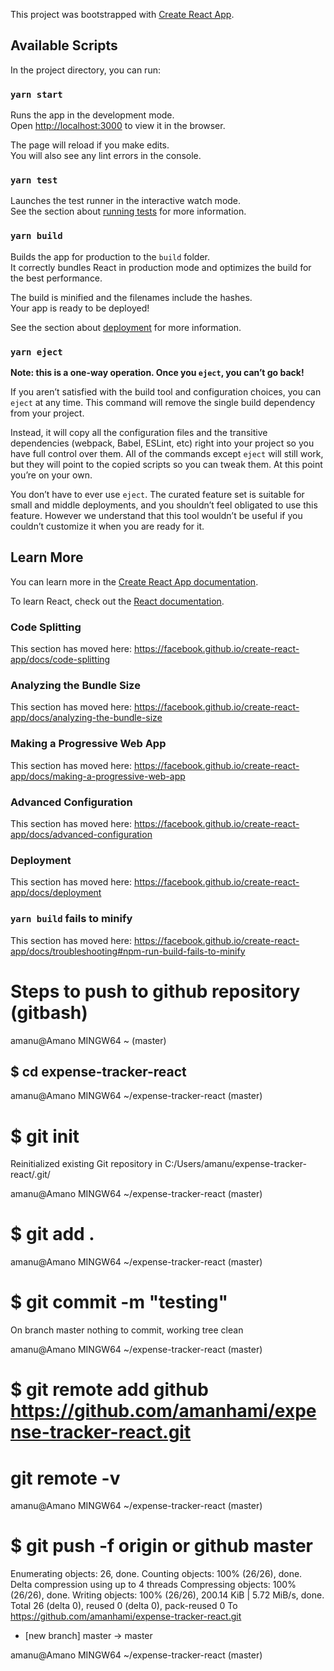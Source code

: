 This project was bootstrapped with [Create React App](https://github.com/facebook/create-react-app).

## Available Scripts

In the project directory, you can run:

### `yarn start`

Runs the app in the development mode.<br />
Open [http://localhost:3000](http://localhost:3000) to view it in the browser.

The page will reload if you make edits.<br />
You will also see any lint errors in the console.

### `yarn test`

Launches the test runner in the interactive watch mode.<br />
See the section about [running tests](https://facebook.github.io/create-react-app/docs/running-tests) for more information.

### `yarn build`

Builds the app for production to the `build` folder.<br />
It correctly bundles React in production mode and optimizes the build for the best performance.

The build is minified and the filenames include the hashes.<br />
Your app is ready to be deployed!

See the section about [deployment](https://facebook.github.io/create-react-app/docs/deployment) for more information.

### `yarn eject`

**Note: this is a one-way operation. Once you `eject`, you can’t go back!**

If you aren’t satisfied with the build tool and configuration choices, you can `eject` at any time. This command will remove the single build dependency from your project.

Instead, it will copy all the configuration files and the transitive dependencies (webpack, Babel, ESLint, etc) right into your project so you have full control over them. All of the commands except `eject` will still work, but they will point to the copied scripts so you can tweak them. At this point you’re on your own.

You don’t have to ever use `eject`. The curated feature set is suitable for small and middle deployments, and you shouldn’t feel obligated to use this feature. However we understand that this tool wouldn’t be useful if you couldn’t customize it when you are ready for it.

## Learn More

You can learn more in the [Create React App documentation](https://facebook.github.io/create-react-app/docs/getting-started).

To learn React, check out the [React documentation](https://reactjs.org/).

### Code Splitting

This section has moved here: https://facebook.github.io/create-react-app/docs/code-splitting

### Analyzing the Bundle Size

This section has moved here: https://facebook.github.io/create-react-app/docs/analyzing-the-bundle-size

### Making a Progressive Web App

This section has moved here: https://facebook.github.io/create-react-app/docs/making-a-progressive-web-app

### Advanced Configuration

This section has moved here: https://facebook.github.io/create-react-app/docs/advanced-configuration

### Deployment

This section has moved here: https://facebook.github.io/create-react-app/docs/deployment

### `yarn build` fails to minify

This section has moved here: https://facebook.github.io/create-react-app/docs/troubleshooting#npm-run-build-fails-to-minify

# Steps to push to github repository (gitbash)

amanu@Amano MINGW64 ~ (master)

## \$ cd expense-tracker-react

amanu@Amano MINGW64 ~/expense-tracker-react (master)

# \$ git init

Reinitialized existing Git repository in C:/Users/amanu/expense-tracker-react/.git/

amanu@Amano MINGW64 ~/expense-tracker-react (master)

# \$ git add .

amanu@Amano MINGW64 ~/expense-tracker-react (master)

# \$ git commit -m "testing"

On branch master
nothing to commit, working tree clean

amanu@Amano MINGW64 ~/expense-tracker-react (master)

# \$ git remote add github https://github.com/amanhami/expense-tracker-react.git

# git remote -v

amanu@Amano MINGW64 ~/expense-tracker-react (master)

# \$ git push -f origin or github master

Enumerating objects: 26, done.
Counting objects: 100% (26/26), done.
Delta compression using up to 4 threads
Compressing objects: 100% (26/26), done.
Writing objects: 100% (26/26), 200.14 KiB | 5.72 MiB/s, done.
Total 26 (delta 0), reused 0 (delta 0), pack-reused 0
To https://github.com/amanhami/expense-tracker-react.git

- [new branch] master -> master

amanu@Amano MINGW64 ~/expense-tracker-react (master)
